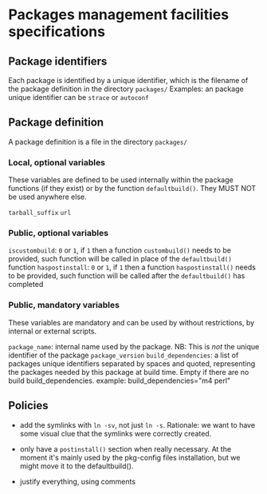 # Packages management facilities specifications

## Package identifiers

Each package is identified by a unique identifier, which is the filename of the package definition in the directory `packages/`
Examples: an package unique identifier can be `strace` or `autoconf`


## Package definition

A package definition is a file in the directory `packages/`

### Local, optional variables

These variables are defined to be used internally within the package functions (if they exist) or by the function `defaultbuild()`. They MUST NOT be used anywhere else.

`tarball_suffix`
`url`

### Public, optional variables

`iscustombuild`: `0` or `1`, if `1` then a function `custombuild()` needs to be provided, such function will be called in place of the `defaultbuild()` function
`haspostinstall`: `0` or `1`, if `1` then a function `haspostinstall()` needs to be provided, such function will be called after the `defaultbuild()` has completed

### Public, mandatory variables

These variables are mandatory and can be used by without restrictions, by internal or external scripts.

`package_name`: internal name used by the package. NB: This is *not* the unique identifier of the package
`package_version`
`build_dependencies`: a list of packages unique identifiers separated by spaces and quoted, representing the packages needed by this package at build time. Empty if there are no build build_dependencies. example: build_dependencies="m4 perl"


## Policies

* add the symlinks with `ln -sv`, not just `ln -s`. Rationale: we want to have some visual clue that the symlinks were correctly created.

* only have a `postinstall()` section when really necessary. At the moment it's mainly used by the pkg-config files installation, but we might move it to the defaultbuild().

* justify everything, using comments
